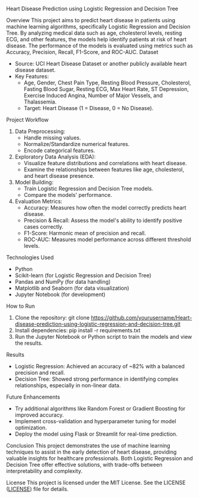 Heart Disease Prediction using Logistic Regression and Decision Tree

Overview
This project aims to predict heart disease in patients using machine learning algorithms, specifically Logistic Regression and Decision Tree. By analyzing medical data such as age, cholesterol levels, resting ECG, and other features, the models help identify patients at risk of heart disease. The performance of the models is evaluated using metrics such as Accuracy, Precision, Recall, F1-Score, and ROC-AUC.
Dataset
- Source: UCI Heart Disease Dataset or another publicly available heart disease dataset.
- Key Features:
    - Age, Gender, Chest Pain Type, Resting Blood Pressure, Cholesterol, Fasting Blood Sugar, Resting ECG, Max Heart Rate, ST Depression, Exercise Induced Angina, Number of Major Vessels, and Thalassemia.
    - Target: Heart Disease (1 = Disease, 0 = No Disease).

Project Workflow
1. Data Preprocessing:
    - Handle missing values.
    - Normalize/Standardize numerical features.
    - Encode categorical features.
2. Exploratory Data Analysis (EDA):
    - Visualize feature distributions and correlations with heart disease.
    - Examine the relationships between features like age, cholesterol, and heart disease presence.
3. Model Building:
    - Train Logistic Regression and Decision Tree models.
    - Compare the models' performance.
4. Evaluation Metrics:
    - Accuracy: Measures how often the model correctly predicts heart disease.
    - Precision & Recall: Assess the model's ability to identify positive cases correctly.
    - F1-Score: Harmonic mean of precision and recall.
    - ROC-AUC: Measures model performance across different threshold levels.

Technologies Used
- Python
- Scikit-learn (for Logistic Regression and Decision Tree)
- Pandas and NumPy (for data handling)
- Matplotlib and Seaborn (for data visualization)
- Jupyter Notebook (for development)

How to Run
1. Clone the repository:
    git clone https://github.com/yourusername/Heart-disease-prediction-using-logistic-regression-and-decision-tree.git
2. Install dependencies:
    pip install -r requirements.txt
3. Run the Jupyter Notebook or Python script to train the models and view the results.

Results
- Logistic Regression: Achieved an accuracy of ~82% with a balanced precision and recall.
- Decision Tree: Showed strong performance in identifying complex relationships, especially in non-linear data.

Future Enhancements
- Try additional algorithms like Random Forest or Gradient Boosting for improved accuracy.
- Implement cross-validation and hyperparameter tuning for model optimization.
- Deploy the model using Flask or Streamlit for real-time prediction.

Conclusion
This project demonstrates the use of machine learning techniques to assist in the early detection of heart disease, providing valuable insights for healthcare professionals. Both Logistic Regression and Decision Tree offer effective solutions, with trade-offs between interpretability and complexity.

License
This project is licensed under the MIT License. See the LICENSE ([LICENSE](https://github.com/hishaam321/Heart-Prediction-LR-DT/blob/794c2690ca8d71e6ecec13d984e5b70df1fbd467/LICENSE)) file for details.
